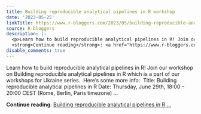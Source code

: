 ```yaml
---
title: Building reproducible analytical pipelines in R workshop
date: '2023-05-25'
linkTitle: https://www.r-bloggers.com/2023/05/building-reproducible-analytical-pipelines-in-r-workshop/
source: R-bloggers
description: |-
  <p>Learn how to build reproducible analytical pipelines in R! Join our workshop on Building reproducible analytical pipelines in R which is a part of our workshops for Ukraine series.  Here’s some more info:  Title: Building reproducible analytical pipelines in R Date: Thursday, June 29th, 18:00 – 20:00 CEST (Rome, Berlin, Paris timezone) ...</p>
  <strong>Continue reading</strong>: <a href="https://www.r-bloggers.com/2023/05/building-reproducible-analytical-pipelines-in-r-workshop/">Building reproducible analytical pipelines in R ...
disable_comments: true
---
```

<p>Learn how to build reproducible analytical pipelines in R! Join our workshop on Building reproducible analytical pipelines in R which is a part of our workshops for Ukraine series.  Here’s some more info:  Title: Building reproducible analytical pipelines in R Date: Thursday, June 29th, 18:00 – 20:00 CEST (Rome, Berlin, Paris timezone) ...</p>
<strong>Continue reading</strong>: <a href="https://www.r-bloggers.com/2023/05/building-reproducible-analytical-pipelines-in-r-workshop/">Building reproducible analytical pipelines in R ...